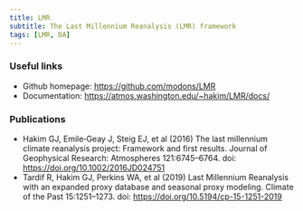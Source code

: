 ```yaml
---
title: LMR
subtitle: The Last Millennium Reanalysis (LMR) framework
tags: [LMR, DA]
---
```


### Useful links

+ Github homepage: <https://github.com/modons/LMR>
+ Documentation: <https://atmos.washington.edu/~hakim/LMR/docs/>

### Publications

+ Hakim GJ, Emile‐Geay J, Steig EJ, et al (2016) The last millennium climate reanalysis project: Framework and first results. Journal of Geophysical Research: Atmospheres 121:6745–6764. doi: <https://doi.org/10.1002/2016JD024751>
+ Tardif R, Hakim GJ, Perkins WA, et al (2019) Last Millennium Reanalysis with an expanded proxy database and seasonal proxy modeling. Climate of the Past 15:1251–1273. doi: <https://doi.org/10.5194/cp-15-1251-2019>

